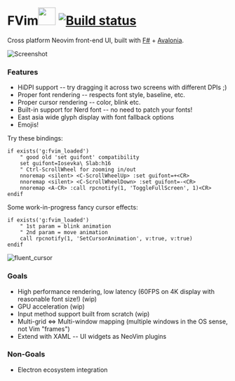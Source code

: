 # FVim<img src="https://github.com/yatli/fvim/raw/master/Assets/fvim.png" width="40" height="40"> [![Build status](https://ci.appveyor.com/api/projects/status/7uat5poa5bksqa89?svg=true)](https://ci.appveyor.com/project/yatli/fvim)


Cross platform Neovim front-end UI, built with [F#](https://fsharp.org/) + [Avalonia](http://avaloniaui.net/).

![Screenshot](https://github.com/yatli/fvim/raw/master/images/screenshot.png)

### Features

- HiDPI support -- try dragging it across two screens with different DPIs ;)
- Proper font rendering -- respects font style, baseline, etc.
- Proper cursor rendering -- color, blink etc.
- Built-in support for Nerd font -- no need to patch your fonts!
- East asia wide glyph display with font fallback options
- Emojis!

Try these bindings:
```vimL
if exists('g:fvim_loaded')
    " good old 'set guifont' compatibility
    set guifont=Iosevka\ Slab:h16
    " Ctrl-ScrollWheel for zooming in/out
    nnoremap <silent> <C-ScrollWheelUp> :set guifont=+<CR>
    nnoremap <silent> <C-ScrollWheelDown> :set guifont=-<CR>
    nnoremap <A-CR> :call rpcnotify(1, 'ToggleFullScreen', 1)<CR>
endif
```

Some work-in-progress fancy cursor effects:
```vimL
if exists('g:fvim_loaded')
    " 1st param = blink animation
    " 2nd param = move animation
    call rpcnotify(1, 'SetCursorAnimation', v:true, v:true)
endif
```
![fluent_cursor](https://raw.githubusercontent.com/yatli/fvim/master/images/fluent_cursor.gif)

### Goals

- High performance rendering, low latency (60FPS on 4K display with reasonable font size!) (wip)
- GPU acceleration (wip)
- Input method support built from scratch (wip)
- Multi-grid <=> Multi-window mapping (multiple windows in the OS sense, not Vim "frames")
- Extend with XAML -- UI widgets as NeoVim plugins


### Non-Goals

- Electron ecosystem integration
